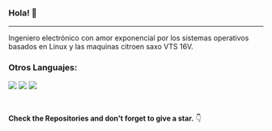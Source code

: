 ### Hola! 👋

---

Ingeniero electrónico con amor exponencial por los sistemas operativos basados en Linux y las maquinas citroen saxo VTS 16V.


### Otros Languajes:
<img src="http://img.shields.io/badge/-Java-F89820?style=flat&logo=java&logoColor=white"> <img src="https://img.shields.io/badge/-C%20&%20C++-659ad2?style=flat&logo=c%2B%2B&logoColor=ffffff"> <img src="https://img.shields.io/badge/-Python-black?style=flat&logo=python&logoColor=white"> 

<br/>

**Check the Repositories and don't forget to give a star.** 👇

